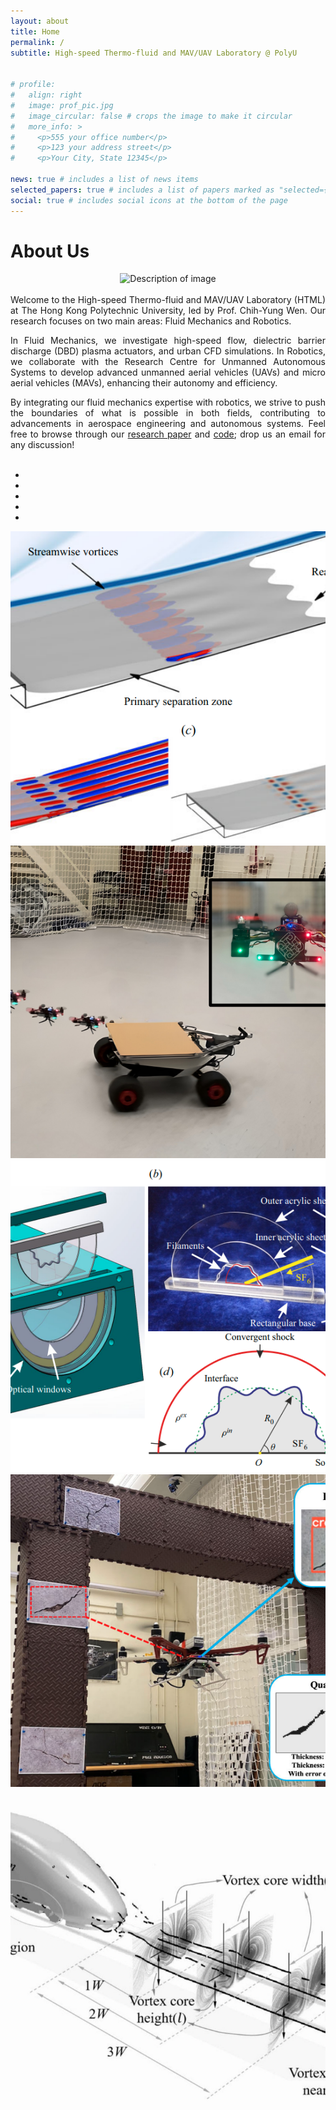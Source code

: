 ```yaml
---
layout: about
title: Home
permalink: /
subtitle: High-speed Thermo-fluid and MAV/UAV Laboratory @ PolyU


# profile:
#   align: right
#   image: prof_pic.jpg
#   image_circular: false # crops the image to make it circular
#   more_info: >
#     <p>555 your office number</p>
#     <p>123 your address street</p>
#     <p>Your City, State 12345</p>

news: true # includes a list of news items
selected_papers: true # includes a list of papers marked as "selected={true}"
social: true # includes social icons at the bottom of the page
---
```


<!-- <br/> -->
<!-- Include Bootstrap CSS (You can use a CDN link) -->
<!-- <link rel="stylesheet" href="https://maxcdn.bootstrapcdn.com/bootstrap/4.5.2/css/bootstrap.min.css"> -->


<!-- Include Bootstrap JS (You can use a CDN link) -->
<!-- <script src="js_scripts/slim.min.js"></script>
<script src="https://cdn.jsdelivr.net/npm/@popperjs/core@2.9.2/dist/umd/popper.min.js"></script>
<script src="https://maxcdn.bootstrapcdn.com/bootstrap/4.5.2/js/bootstrap.min.js"></script> -->

# About Us
<div style="text-align: center;">
        <img src="../assets/img/cover/group.png" alt="Description of image" style="max-width: 100%; height: auto;">
</div>
<div align="justify">

<br/>
Welcome to the High-speed Thermo-fluid and MAV/UAV Laboratory (HTML) at The Hong Kong Polytechnic University, led by Prof. Chih-Yung Wen. Our research focuses on two main areas: Fluid Mechanics and Robotics.

In Fluid Mechanics, we investigate high-speed flow, dielectric barrier discharge (DBD) plasma actuators, and urban CFD simulations. In Robotics, we collaborate with the Research Centre for Unmanned Autonomous Systems to develop advanced unmanned aerial vehicles (UAVs) and micro aerial vehicles (MAVs), enhancing their autonomy and efficiency.

By integrating our fluid mechanics expertise with robotics, we strive to push the boundaries of what is possible in both fields, contributing to advancements in aerospace engineering and autonomous systems. Feel free to browse through our <a href="/publications">research paper</a> and <a href="https://github.com/HKPolyU-UAV">code</a>; drop us an email for any discussion! <br/> <br/>
</div>

<style>
  .carousel-inner img {
    width: 100%;
    height: 500px; /* Set a fixed height */
    object-fit: cover; /* This ensures the image covers the container without stretching */
  }
</style>

<div id="imageCarousel" class="carousel slide" data-ride="carousel" data-interval="3000">
  <!-- Indicators -->
  <ul class="carousel-indicators">
    <li data-target="#imageCarousel" data-slide-to="0" class="active"></li>
    <li data-target="#imageCarousel" data-slide-to="1"></li>
    <li data-target="#imageCarousel" data-slide-to="2"></li>
    <li data-target="#imageCarousel" data-slide-to="4"></li>
    <li data-target="#imageCarousel" data-slide-to="5"></li>
  </ul>

  <!-- The slideshow -->
  <div class="carousel-inner">
    <div class="carousel-item active">
      <img src="../assets/img/cover/KaikaiYu_JFM.png" alt="Image 1" class="d-block w-100">
    </div>
    <div class="carousel-item">
      <img src="../assets/img/cover/landing.png" alt="Image 2" class="d-block w-100">
    </div>
    <div class="carousel-item">
      <img src="../assets/img/cover/YuLiangJFM.png" alt="Image 3" class="d-block w-100">
    </div>
    <div class="carousel-item">
      <img src="../assets/img/cover/crack_inspection.png" alt="Image 4" class="d-block w-100">
    </div>
    <div class="carousel-item">
      <img src="../assets/img/cover/train_fluid.png" alt="Image 5" class="d-block w-100">
    </div>
  </div>

  <!-- Left and right controls -->
  <a class="carousel-control-prev" href="#imageCarousel" data-slide="prev">
    <span class="carousel-control-prev-icon"></span>
  </a>
  <a class="carousel-control-next" href="#imageCarousel" data-slide="next">
    <span class="carousel-control-next-icon"></span>
  </a>
</div>


<br>
